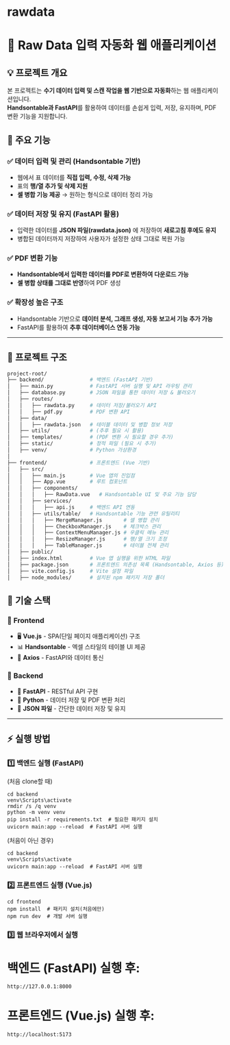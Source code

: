 # rawdata
# 📌 Raw Data 입력 자동화 웹 애플리케이션

## 💡 프로젝트 개요
본 프로젝트는 **수기 데이터 입력 및 스캔 작업을 웹 기반으로 자동화**하는 웹 애플리케이션입니다.  
**Handsontable과 FastAPI**를 활용하여 데이터를 손쉽게 입력, 저장, 유지하며, PDF 변환 기능을 지원합니다.

## 🎯 주요 기능
### ✅ 데이터 입력 및 관리 (Handsontable 기반)
- 웹에서 표 데이터를 **직접 입력, 수정, 삭제 가능**
- 표의 **행/열 추가 및 삭제 지원**
- **셀 병합 기능 제공** → 원하는 형식으로 데이터 정리 가능

### ✅ 데이터 저장 및 유지 (FastAPI 활용)
- 입력한 데이터를 **JSON 파일(rawdata.json)** 에 저장하여 **새로고침 후에도 유지**
- 병합된 데이터까지 저장하여 사용자가 설정한 상태 그대로 복원 가능

### ✅ PDF 변환 기능
- **Handsontable에서 입력한 데이터를 PDF로 변환하여 다운로드 가능**
- **셀 병합 상태를 그대로 반영**하여 PDF 생성

### ✅ 확장성 높은 구조
- Handsontable 기반으로 **데이터 분석, 그래프 생성, 자동 보고서 기능 추가 가능**
- FastAPI를 활용하여 **추후 데이터베이스 연동 가능**

---

## 📁 프로젝트 구조
```bash
project-root/
├── backend/               # 백엔드 (FastAPI 기반)
│   ├── main.py            # FastAPI 서버 실행 및 API 라우팅 관리
│   ├── database.py        # JSON 파일을 통한 데이터 저장 & 불러오기
│   ├── routes/
│   │   ├── rawdata.py     # 데이터 저장/불러오기 API
│   │   ├── pdf.py         # PDF 변환 API
│   ├── data/
│   │   ├── rawdata.json   # 테이블 데이터 및 병합 정보 저장
│   ├── utils/             # (추후 필요 시 활용)
│   ├── templates/         # (PDF 변환 시 필요할 경우 추가)
│   ├── static/            # 정적 파일 (필요 시 추가)
│   ├── venv/              # Python 가상환경
│
├── frontend/              # 프론트엔드 (Vue 기반)
│   ├── src/
│   │   ├── main.js        # Vue 앱의 진입점
│   │   ├── App.vue        # 루트 컴포넌트
│   │   ├── components/
│   │   │   ├── RawData.vue   # Handsontable UI 및 주요 기능 담당
│   │   ├── services/
│   │   │   ├── api.js     # 백엔드 API 연동
│   │   ├── utils/table/   # Handsontable 기능 관련 유틸리티
│   │   │   ├── MergeManager.js       # 셀 병합 관리
│   │   │   ├── CheckboxManager.js    # 체크박스 관리
│   │   │   ├── ContextMenuManager.js # 우클릭 메뉴 관리
│   │   │   ├── ResizeManager.js      # 행/열 크기 조정
│   │   │   ├── TableManager.js       # 테이블 전체 관리
│   ├── public/
│   ├── index.html         # Vue 앱 실행을 위한 HTML 파일
│   ├── package.json       # 프론트엔드 의존성 목록 (Handsontable, Axios 등)
│   ├── vite.config.js     # Vite 설정 파일
│   ├── node_modules/      # 설치된 npm 패키지 저장 폴더

```
## 🚀 기술 스택
### 📌 **Frontend**
- 🖥 **Vue.js** - SPA(단일 페이지 애플리케이션) 구조
- 📊 **Handsontable** - 엑셀 스타일의 테이블 UI 제공
- 🔗 **Axios** - FastAPI와 데이터 통신

### 📌 **Backend**
- 🚀 **FastAPI** - RESTful API 구현
- 🐍 **Python** - 데이터 저장 및 PDF 변환 처리
- 📂 **JSON 파일** - 간단한 데이터 저장 및 유지
---------------------------

## ⚡ 실행 방법

### 1️⃣ 백엔드 실행 (FastAPI)
(처음 clone할 때)
```
cd backend
venv\Scripts\activate
rmdir /s /q venv
python -m venv venv
pip install -r requirements.txt  # 필요한 패키지 설치
uvicorn main:app --reload  # FastAPI 서버 실행
```
(처음이 아닌 경우)
```
cd backend
venv\Scripts\activate
uvicorn main:app --reload  # FastAPI 서버 실행
```
### 2️⃣ 프론트엔드 실행 (Vue.js)
```
cd frontend
npm install  # 패키지 설치(처음에만)
npm run dev  # 개발 서버 실행
```
### 3️⃣ 웹 브라우저에서 실행
# 백엔드 (FastAPI) 실행 후:
```
http://127.0.0.1:8000
```
# 프론트엔드 (Vue.js) 실행 후:
```
http://localhost:5173
```
